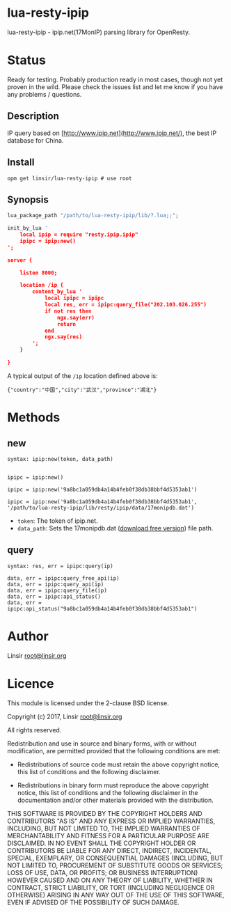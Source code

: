 # lua-resty-ipip

lua-resty-ipip - ipip.net(17MonIP) parsing library for OpenResty.

# Status

Ready for testing. Probably production ready in most cases, though not yet proven in the wild. Please check the issues list and let me know if you have any problems / questions.

## Description

IP query based on [http://www.ipip.net](http://www.ipip.net/), the best IP database for China.

## Install

    opm get linsir/lua-resty-ipip # use root

## Synopsis

````lua
lua_package_path "/path/to/lua-resty-ipip/lib/?.lua;;";

init_by_lua '
    local ipip = require "resty.ipip.ipip"
    ipipc = ipip:new()
';

server {

    listen 8000;

    location /ip {
        content_by_lua '
            local ipipc = ipipc
            local res, err = ipipc:query_file("202.103.026.255")
            if not res then
                ngx.say(err)
                return
            end
            ngx.say(res)
        ';
    }

}
````

A typical output of the `/ip` location defined above is:

```
{"country":"中国","city":"武汉","province":"湖北"}
```

# Methods

## new

`syntax: ipip:new(token, data_path)`

```

ipipc = ipip:new()

ipipc = ipip:new('9a8bc1a059db4a14b4feb0f38db38bbf4d5353ab1')

ipipc = ipip:new('9a8bc1a059db4a14b4feb0f38db38bbf4d5353ab1', '/path/to/lua-resty-ipip/lib/resty/ipip/data/17monipdb.dat')
```


* `token`: The token of ipip.net.
* `data_path`: Sets the 17monipdb.dat ([download free version](http://s.qdcdn.com/17mon/17monipdb.zip)) file path.


## query

`syntax: res, err = ipipc:query(ip)`
```
data, err = ipipc:query_free_api(ip)
data, err = ipipc:query_api(ip)
data, err = ipipc:query_file(ip)
data, err = ipipc:api_status()
data, err = ipipc:api_status("9a8bc1a059db4a14b4feb0f38db38bbf4d5353ab1")
```

# Author

Linsir <root@linsir.org>

# Licence

This module is licensed under the 2-clause BSD license.

Copyright (c) 2017, Linsir <root@linsir.org>

All rights reserved.

Redistribution and use in source and binary forms, with or without modification, are permitted provided that the following conditions are met:

* Redistributions of source code must retain the above copyright notice, this list of conditions and the following disclaimer.

* Redistributions in binary form must reproduce the above copyright notice, this list of conditions and the following disclaimer in the documentation and/or other materials provided with the distribution.

THIS SOFTWARE IS PROVIDED BY THE COPYRIGHT HOLDERS AND CONTRIBUTORS "AS IS" AND ANY EXPRESS OR IMPLIED WARRANTIES, INCLUDING, BUT NOT LIMITED TO, THE IMPLIED WARRANTIES OF MERCHANTABILITY AND FITNESS FOR A PARTICULAR PURPOSE ARE DISCLAIMED. IN NO EVENT SHALL THE COPYRIGHT HOLDER OR CONTRIBUTORS BE LIABLE FOR ANY DIRECT, INDIRECT, INCIDENTAL, SPECIAL, EXEMPLARY, OR CONSEQUENTIAL DAMAGES (INCLUDING, BUT NOT LIMITED TO, PROCUREMENT OF SUBSTITUTE GOODS OR SERVICES; LOSS OF USE, DATA, OR PROFITS; OR BUSINESS INTERRUPTION) HOWEVER CAUSED AND ON ANY THEORY OF LIABILITY, WHETHER IN CONTRACT, STRICT LIABILITY, OR TORT (INCLUDING NEGLIGENCE OR OTHERWISE) ARISING IN ANY WAY OUT OF THE USE OF THIS SOFTWARE, EVEN IF ADVISED OF THE POSSIBILITY OF SUCH DAMAGE.

